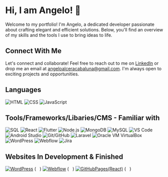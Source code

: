 # Hi, I am Angelo! 👋

Welcome to my portfolio! I'm Angelo, a dedicated developer passionate about crafting elegant and efficient solutions. Below, you'll find an overview of my skills and the tools I use to bring ideas to life.

## Connect With Me

Let's connect and collaborate! Feel free to reach out to me on [LinkedIn](https://www.linkedin.com/in/angelo-cabaluna-55a407240) or drop me an email at [angeloalceracabaluna@gmail.com](mailto:angeloalceracabaluna@gmail.com). I'm always open to exciting projects and opportunities.

## Languages

![HTML](https://img.icons8.com/color/48/000000/html-5.png)
![CSS](https://img.icons8.com/color/48/000000/css3.png)
![JavaScript](https://img.icons8.com/color/48/000000/javascript.png)
  
## Tools/Frameworks/Libaries/CMS - Familiar with

![SQL](https://img.icons8.com/color/48/000000/sql.png)
![React](https://img.icons8.com/color/48/000000/react-native.png)
![Flutter](https://img.icons8.com/color/48/000000/flutter.png)
![Node.js](https://img.icons8.com/color/48/000000/nodejs.png)
![MongoDB](https://img.icons8.com/color/48/000000/mongodb.png)
![MySQL](https://img.icons8.com/color/48/000000/mysql.png)
![VS Code](https://img.icons8.com/color/48/000000/visual-studio-code-2019.png)
![Android Studio](https://img.icons8.com/color/48/000000/android-os.png)
![Git/GitHub](https://img.icons8.com/color/48/000000/git.png)
![Laravel](https://img.icons8.com/ios-filled/50/000000/laravel.png)
![Oracle VM VirtualBox](https://img.icons8.com/color/48/000000/virtualbox.png)
![WordPress](https://img.icons8.com/color/48/000000/wordpress.png)
![Webflow](https://img.icons8.com/color/48/000000/webflow.png)
![Jira](https://img.icons8.com/color/48/000000/jira.png)

## Websites In Development & Finished

[![WordPress](https://img.icons8.com/color/48/000000/wordpress.png)](https://stnicolasinn.com/)  ( &nbsp; ) 
[![Webflow](https://img.icons8.com/color/48/000000/webflow.png)](https://portfolio-11f741.webflow.io/)  ( &nbsp; ) 
[![GitHubPages(React)](https://img.icons8.com/ios-filled/50/000000/domain.png)](https://example.com/)  ( &nbsp; ) 

